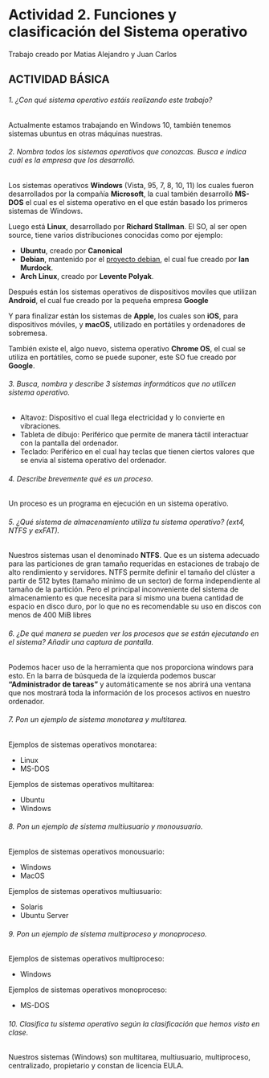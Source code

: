 # Actividad 2. Funciones y clasificación del Sistema operativo
Trabajo creado por Matias Alejandro y Juan Carlos

## ACTIVIDAD BÁSICA
###### 1. ¿Con qué sistema operativo estáis realizando este trabajo?
Actualmente estamos trabajando en Windows 10, también tenemos sistemas ubuntus en otras máquinas nuestras.
###### 2. Nombra todos los sistemas operativos que conozcas. Busca e indica cuál es la empresa que los desarrolló.
Los sistemas operativos **Windows** (Vista, 95, 7, 8, 10, 11) los cuales fueron desarrollados por la compañía **Microsoft**, la cual también desarrolló **MS-DOS** el cual es el sistema operativo en el que están basado los primeros sistemas de Windows.

Luego está **Linux**, desarrollado por **Richard Stallman**. El SO, al ser open source, tiene varios distribuciones conocidas como por ejemplo:
- **Ubuntu**, creado por **Canonical**
- **Debian**, mantenido por el [proyecto debian](https://es.wikipedia.org/wiki/Proyecto_Debian), el cual fue creado por **Ian Murdock**.
- **Arch Linux**, creado por **Levente Polyak**.

Después están los sistemas operativos de dispositivos moviles que utilizan **Android**, el cual fue creado por la pequeña empresa **Google**

Y para finalizar están los sistemas de **Apple**, los cuales son **iOS**, para dispositivos móviles, y **macOS**, utilizado en portátiles y ordenadores de sobremesa.

También existe el, algo nuevo, sistema operativo **Chrome OS**, el cual se utiliza en portátiles, como se puede suponer, este SO fue creado por **Google**.
###### 3. Busca, nombra y describe 3 sistemas informáticos que no utilicen sistema operativo.
-   Altavoz: Dispositivo el cual llega electricidad y lo convierte en vibraciones.
-   Tableta de dibujo: Periférico que permite de manera táctil interactuar con la pantalla del ordenador.
-   Teclado: Periférico en el cual hay teclas que tienen ciertos valores que se envia al sistema operativo del ordenador.
###### 4. Describe brevemente qué es un proceso.
Un proceso es un programa en ejecución en un sistema operativo.
###### 5. ¿Qué sistema de almacenamiento utiliza tu sistema operativo? (ext4, NTFS y exFAT).
Nuestros sistemas usan el denominado **NTFS**. Que es un sistema adecuado para las particiones de gran tamaño requeridas en estaciones de trabajo de alto rendimiento y servidores. 
NTFS permite definir el tamaño del clúster a partir de 512 bytes (tamaño mínimo de un sector) de forma independiente al tamaño de la partición.  Pero el principal inconveniente del sistema de almacenamiento es que necesita para sí mismo una buena cantidad de espacio en disco duro, por lo que no es recomendable su uso en discos con menos de 400 MiB libres

###### 6. ¿De qué manera se pueden ver los procesos que se están ejecutando en el sistema? Añadir una captura de pantalla.
Podemos hacer uso de la herramienta que nos proporciona windows para esto. En la barra de búsqueda de la izquierda podemos buscar **“Administrador de tareas”** y automáticamente se nos abrirá una ventana que nos mostrará toda la información de los procesos activos en nuestro ordenador. 
###### 7. Pon un ejemplo de sistema monotarea y multitarea.
Ejemplos de sistemas operativos monotarea:  
- Linux 
- MS-DOS

Ejemplos de sistemas operativos multitarea:
- Ubuntu
- Windows
###### 8. Pon un ejemplo de sistema multiusuario y monousuario.
Ejemplos de sistemas operativos monousuario:
- Windows
- MacOS

Ejemplos de sistemas operativos multiusuario:
- Solaris
- Ubuntu Server
###### 9. Pon un ejemplo de sistema multiproceso y monoproceso.
Ejemplos de sistemas operativos multiproceso:
- Windows

Ejemplos de sistemas operativos monoproceso:
- MS-DOS 
###### 10. Clasifica tu sistema operativo según la clasificación que hemos visto en clase.
Nuestros sistemas (Windows) son multitarea, multiusuario, multiproceso, centralizado, propietario y constan de licencia EULA.
